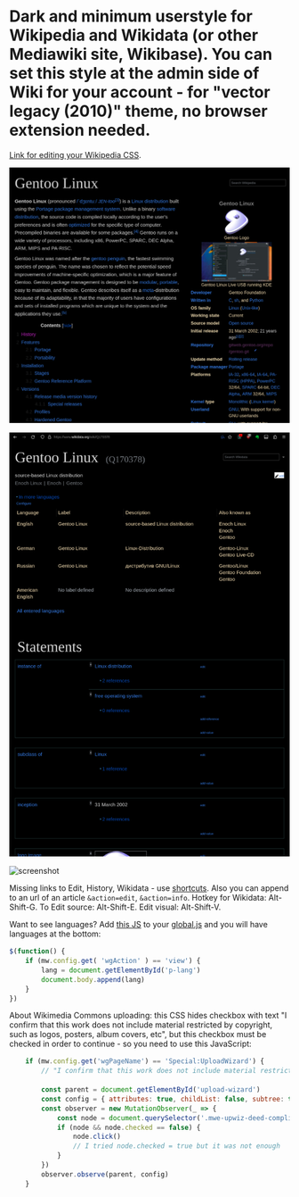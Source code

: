 # Dark and minimum userstyle for Wikipedia and Wikidata (or other Mediawiki site, Wikibase). You can set this style at the admin side of Wiki for your account - for  "vector legacy (2010)" theme, no browser extension needed.

[Link for editing your Wikipedia CSS](https://meta.wikipedia.org/wiki/Special:MyPage/global.css).

![screenshot](/screenshot.png)

![screenshot](/screenshot-wikidata.png)


![screenshot](/screenshot-prefs.png)

Missing links to Edit, History, Wikidata - use [shortcuts](https://en.wikipedia.org/wiki/Wikipedia:Keyboard_shortcuts). Also you can append to an url of an article `&action=edit`, `&action=info`. Hotkey for Wikidata: Alt-Shift-G. To Edit source: Alt-Shift-E. Edit visual: Alt-Shift-V.

Want to see languages? Add [this JS](https://meta.wikimedia.org/wiki/User:Vitaly_Zdanevich/global.js) to your [global.js](https://meta.wikimedia.org/wiki/Special:MyPage/global.js) and you will have languages at the bottom:

```javascript
$(function() {
	if (mw.config.get( 'wgAction' ) == 'view') {
		lang = document.getElementById('p-lang')
		document.body.append(lang)
	}
})
```

About Wikimedia Commons uploading: this CSS hides checkbox with text "I confirm that this work does not include material restricted by copyright, such as logos, posters, album covers, etc", but this checkbox must be checked in order to continue - so you need to use this JavaScript:

```javascript
    if (mw.config.get('wgPageName') == 'Special:UploadWizard') {
        // "I confirm that this work does not include material restricted by copyright, such as logos, posters, album covers, etc."

        const parent = document.getElementById('upload-wizard')
        const config = { attributes: true, childList: false, subtree: true }
        const observer = new MutationObserver(_ => {
            const node = document.querySelector('.mwe-upwiz-deed-compliance input')
            if (node && node.checked == false) {
                node.click()
                // I tried node.checked = true but it was not enough
            }
        })
        observer.observe(parent, config)
    }
```
